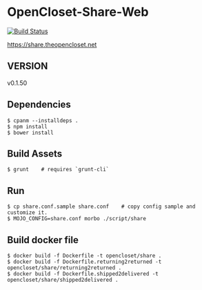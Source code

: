 # OpenCloset-Share-Web #

[![Build Status](https://travis-ci.org/opencloset/monitor.svg?branch=v0.1.50)](https://travis-ci.org/opencloset/OpenCloset-Share-Web)

https://share.theopencloset.net

## VERSION ##

v0.1.50

## Dependencies ##

    $ cpanm --installdeps .
    $ npm install
    $ bower install

## Build Assets ##

    $ grunt    # requires `grunt-cli`

## Run ##

    $ cp share.conf.sample share.conf    # copy config sample and customize it.
    $ MOJO_CONFIG=share.conf morbo ./script/share

## Build docker file ##

    $ docker build -f Dockerfile -t opencloset/share .
    $ docker build -f Dockerfile.returning2returned -t opencloset/share/returning2returned .
    $ docker build -f Dockerfile.shipped2delivered -t opencloset/share/shipped2delivered .
